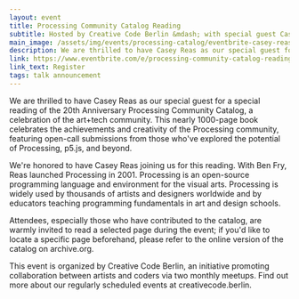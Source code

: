 ```yaml
---
layout: event
title: Processing Community Catalog Reading
subtitle: Hosted by Creative Code Berlin &mdash; with special guest Casey Reas
main_image: /assets/img/events/processing-catalog/eventbrite-casey-reas.jpeg
description: We are thrilled to have Casey Reas as our special guest for a special reading of the 20th Anniversary Processing Community Catalog, a celebration of the art+tech community. 
link: https://www.eventbrite.com/e/processing-community-catalog-reading-hosted-by-creative-code-berlin-with-special-guest-casey-reas-tickets-715281284577
link_text: Register
tags: talk announcement
---
```

We are thrilled to have Casey Reas as our special guest for a special reading of the 20th Anniversary Processing Community Catalog, a celebration of the art+tech community. This nearly 1000-page book celebrates the achievements and creativity of the Processing community, featuring open-call submissions from those who've explored the potential of Processing, p5.js, and beyond.

We're honored to have Casey Reas joining us for this reading. With Ben Fry, Reas launched Processing in 2001. Processing is an open-source programming language and environment for the visual arts. Processing is widely used by thousands of artists and designers worldwide and by educators teaching programming fundamentals in art and design schools.

Attendees, especially those who have contributed to the catalog, are warmly invited to read a selected page during the event; if you'd like to locate a specific page beforehand, please refer to the online version of the catalog on archive.org.

This event is organized by Creative Code Berlin, an initiative promoting collaboration between artists and coders via two monthly meetups. Find out more about our regularly scheduled events at creativecode.berlin.
